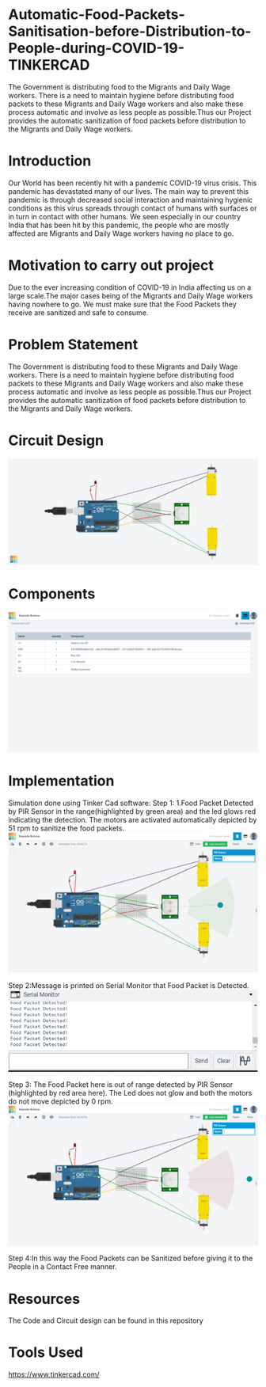 # Automatic-Food-Packets-Sanitisation-before-Distribution-to-People-during-COVID-19-TINKERCAD
The Government is distributing food to the Migrants and Daily Wage workers. There is a need to maintain hygiene before distributing food packets to these Migrants and Daily Wage workers and also make these process automatic and involve as less people as possible.Thus our Project provides the automatic sanitization of food packets before distribution to the Migrants and Daily Wage workers.

# Introduction
Our World has been recently hit with a pandemic COVID-19 virus crisis. This pandemic has devastated many of our lives. The main way to prevent this pandemic is through decreased social interaction and maintaining hygienic conditions as this virus spreads through contact of humans with surfaces or in turn in contact with other humans.
We seen especially in our country India that has been hit by this pandemic, the people who are mostly affected are Migrants and Daily Wage workers having no place to go.

# Motivation to carry out project
Due to the ever increasing condition of COVID-19 in India affecting us on a large scale.The major cases being of the Migrants and Daily Wage workers having nowhere to go. We must make sure that the Food Packets they receive are sanitized and safe to consume.

# Problem Statement
The Government is distributing food to these Migrants and Daily Wage workers. There is a need to maintain hygiene before distributing food packets to these Migrants and Daily Wage workers and also make these process automatic and involve as less people as possible.Thus our Project provides the automatic sanitization of food packets before distribution to the Migrants and Daily Wage workers.

# Circuit Design
![](images/circuitdesign.png)

# Components
![](images/Picture4.png)


# Implementation
Simulation done using Tinker Cad software:
Step 1: 1.Food Packet Detected by PIR Sensor in the range(highlighted by green area) and the led glows red indicating the detection. The motors are activated automatically depicted by 51 rpm to sanitize the food packets.
![](images/Picture1.png)

Step 2:Message is printed on Serial Monitor that Food Packet is Detected.
![](images/Picture3.PNG)

Step 3: The Food Packet here is out of range detected by PIR Sensor (highlighted by red area here). The Led does not glow and both the motors do not move depicted by 0 rpm.
![](images/Picture2.png)

Step 4:In this way the Food Packets can be Sanitized before giving it to the People in a Contact Free manner.

# Resources
The Code and Circuit design can be found in this repository

# Tools Used 
https://www.tinkercad.com/
